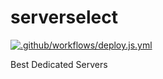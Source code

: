 # serverselect

[![.github/workflows/deploy.js.yml](https://github.com/ServerSelect/serverselect.github.io/actions/workflows/deploy.js.yml/badge.svg)](https://github.com/ServerSelect/serverselect.github.io/actions/workflows/deploy.js.yml)

Best Dedicated Servers
